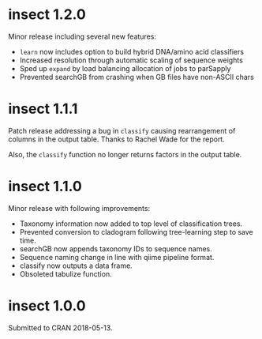 # insect 1.2.0

Minor release including several new features:

* `learn` now includes option to build hybrid DNA/amino acid classifiers
* Increased resolution through automatic scaling of sequence weights
* Sped up `expand` by load balancing allocation of jobs to parSapply
* Prevented searchGB from crashing when GB files have non-ASCII chars


# insect 1.1.1

Patch release addressing a bug in `classify` causing rearrangement
of columns in the output table. Thanks to Rachel Wade for the report.

Also, the `classify` function no longer returns factors in the output 
table.


# insect 1.1.0

Minor release with following improvements: 

* Taxonomy information now added to top level of classification trees.
* Prevented conversion to cladogram following tree-learning step to save time.
* searchGB now appends taxonomy IDs to sequence names.
* Sequence naming change in line with qiime pipeline format.
* classify now outputs a data frame.
* Obsoleted tabulize function.

# insect 1.0.0

Submitted to CRAN 2018-05-13.
